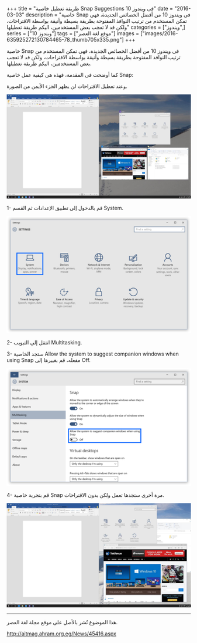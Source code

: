 +++
title = "طريقة تعطيل خاصية Snap Suggestions فى ويندوز 10"
date = "2016-03-03"
description = "خاصية Snap فى ويندوز 10 من أفضل الخصائص الجديدة، فهى تمكن المستخدم من ترتيب النوافذ المفتوحة بطريقة بسيطة وأنيقة بواسطة الاقتراحات، ولكن قد لا تعجب بعض المستخدمين، اليكم طريقة تعطيلها"
categories = ["ويندوز",]
series = ["ويندوز 10"]
tags = ["موقع لغة العصر"]
images = ["images/2016-635925272130784465-78_thumb705x335.png"]
+++

خاصية Snap فى ويندوز 10 من أفضل الخصائص الجديدة، فهى تمكن المستخدم من ترتيب النوافذ المفتوحة بطريقة بسيطة وأنيقة بواسطة الاقتراحات، ولكن قد لا تعجب بعض المستخدمين، اليكم طريقة تعطيلها.

كما أوضحت فى المقدمة، فهذه هى كيفية عمل خاصية Snap:

وعند تعطيل الاقتراحات لن يظهر الجزء الأيمن من الصورة.

![Snap](images/2016-635925272437794433-779.jpg)

1- قم بالدخول إلى تطبيق الإعدادات ثم القسم System.

![1](images/2016-635925272607523521-752.png)

2- انتقل إلى التبويب Multitasking.

3- ستجد الخاصية Allow the system to suggest companion windows when using Snap مفعله، قم بغييرها إلى Off.

![2](images/2016-635925272787236673-723.png)

4- قم بتجربة خاصية Snap مرة أخرى ستجدها تعمل ولكن بدون الاقتراحات.

![3](images/2016-635925273425748766-574.jpg)

---
هذا الموضوع نٌشر باﻷصل على موقع مجلة لغة العصر.

http://aitmag.ahram.org.eg/News/45416.aspx
